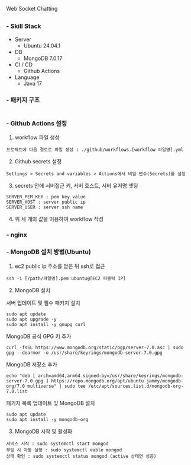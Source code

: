 Web Socket Chatting

## 

### - Skill Stack
- Server
  - Ubuntu 24.04.1
- DB
  - MongoDB 7.0.17
- CI / CD
  - Github Actions
- Language
  - Java 17

### - 패키지 구조
````
````




### - Github Actions 설정
1. workflow 파일 생성
````
프로젝트에 다음 경로로 파일 생성 : ./github/workflows.[workflow 파일명].yml
````

2. Github secrets 설정
````
Settings > Secrets and variables > Actions에서 비밀 변수(Secrets)를 설정
````

3. secrets 안에 서버접근 키, 서버 호스트, 서버 유저명 셋팅
````
SERVER_PEM_KEY : pem key value
SERVER_HOST : server public ip
SERVER_USER : server ssh name
````

4. 위 세 개의 값을 이용하여 workflow 작성

### - nginx

### - MongoDB 설치 방법(Ubuntu)
1. ec2 public ip 주소를 얻은 뒤 ssh로 접근
````
ssh -i [/path/파일명].pem ubuntu@[EC2 퍼블릭 IP]
````
2. MongoDB 설치

서버 업데이트 및 필수 패키지 설치
````
sudo apt update
sudo apt upgrade -y
sudo apt install -y gnupg curl
````

MongoDB 공식 GPG 키 추가
````
curl -fsSL https://www.mongodb.org/static/pgp/server-7.0.asc | sudo gpg --dearmor -o /usr/share/keyrings/mongodb-server-7.0.gpg
````

MongoDB 저장소 추가
````
echo "deb [ arch=amd64,arm64 signed-by=/usr/share/keyrings/mongodb-server-7.0.gpg ] https://repo.mongodb.org/apt/ubuntu jammy/mongodb-org/7.0 multiverse" | sudo tee /etc/apt/sources.list.d/mongodb-org-7.0.list
````

패키지 목록 업데이트 및 MongoDB 설치
````
sudo apt update
sudo apt install -y mongodb-org
````

3. MongoDB 시작 및 활성화

````
서비스 시작 : sudo systemctl start mongod
부팅 시 자동 실행 : sudo systemctl eable mongod
상태 확인 : sudo systemctl status mongod (active 상태면 성공)
````